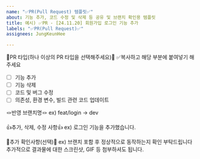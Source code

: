 ```yaml
---
name: "✅PR(Pull Request) 템플릿✅"
about: 기능 추가, 코드 수정 및 삭제 등 공유 및 브랜치 확인용 템플릿
title: 예시) ✅PR - [24.11.20] 회원가입 로그인 기능 추가
labels: "✅PR(Pull Request)✅"
assignees: JungKeunHee

---
```


📢PR 타입(하나 이상의 PR 타입을 선택해주세요)📢
✅복사하고 해당 부분에 붙여넣기 해주세요
- [ ] 기능 추가
- [ ] 기능 삭제
- [ ] 코드 및 버그 수정
- [ ] 의존성, 환경 변수, 빌드 관련 코드 업데이트

🪢반영 브랜치명🪢 
ex) feat/login -> dev

👍추가, 삭제, 수정 사항👍
ex) 로그인 기능을 추가했습니다.

📸추가 확인사항(선택)📸
ex) 브랜치 포함 후 정상적으로 동작하는지 확인 부탁드립니다
추가적으로 결과물에 대한 스크린샷, GIF 등 첨부하셔도 됩니다.
